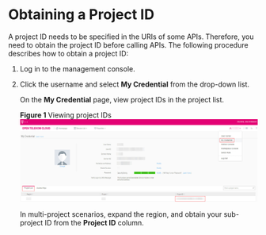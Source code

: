 # Obtaining a Project ID<a name="dns_api_80007"></a>

A project ID needs to be specified in the URIs of some APIs. Therefore, you need to obtain the project ID before calling APIs. The following procedure describes how to obtain a project ID:

1.  Log in to the management console.
2.  Click the username and select  **My Credential**  from the drop-down list.

    On the  **My Credential**  page, view project IDs in the project list.

    **Figure  1**  Viewing project IDs<a name="en-us_topic_0121673684_fig12841949131317"></a>  
    ![](figures/viewing-project-ids.png "viewing-project-ids")

    In multi-project scenarios, expand the region, and obtain your sub-project ID from the  **Project ID**  column.


